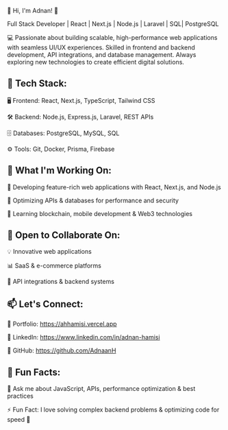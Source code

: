 👋 Hi, I'm Adnan! 🚀

Full Stack Developer | React | Next.js | Node.js | Laravel | SQL| PostgreSQL

💻 Passionate about building scalable, high-performance web applications with seamless UI/UX experiences. Skilled in frontend and backend development, API integrations, and database management. Always exploring new technologies to create efficient digital solutions.

🔧 Tech Stack:
-------------------------------------------------------
🖥 Frontend: React, Next.js, TypeScript, Tailwind CSS

🛠 Backend: Node.js, Express.js, Laravel, REST APIs

🗄 Databases: PostgreSQL, MySQL, SQL

⚙️ Tools: Git, Docker, Prisma, Firebase

🚀 What I'm Working On:
-------------------------------------------------------
🔹 Developing feature-rich web applications with React, Next.js, and Node.js

🔹 Optimizing APIs & databases for performance and security

🔹 Learning blockchain, mobile development & Web3 technologies

🤝 Open to Collaborate On:
-------------------------------------------------------
💡 Innovative web applications

📊 SaaS & e-commerce platforms

🔗 API integrations & backend systems

📫 Let's Connect:
-------------------------------------------------------
📌 Portfolio: https://ahhamisi.vercel.app

🔗 LinkedIn: https://www.linkedin.com/in/adnan-hamisi

💼 GitHub: https://github.com/AdnaanH

🌱 Fun Facts:
-------------------------------------------------------
💬 Ask me about JavaScript, APIs, performance optimization & best practices

⚡ Fun Fact: I love solving complex backend problems & optimizing code for speed 🚀


